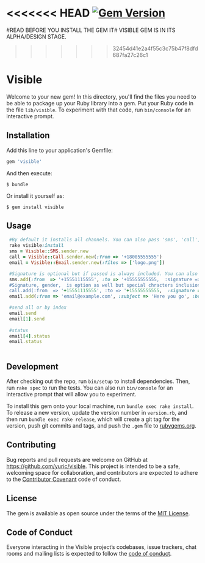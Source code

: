 <<<<<<< HEAD
[![Gem Version](https://badge.fury.io/rb/visible.svg)](https://badge.fury.io/rb/visible)
=======
#READ BEFORE YOU INSTALL THE GEM IT#
VISIBLE GEM IS IN ITS ALPHA/DESIGN STAGE. 

>>>>>>> 32454d41e2a4f55c3c75b47f8dfd687fa27c26c1
# Visible

Welcome to your new gem! In this directory, you'll find the files you need to be able to package up your Ruby library into a gem. Put your Ruby code in the file `lib/visible`. To experiment with that code, run `bin/console` for an interactive prompt.

## Installation

Add this line to your application's Gemfile:

```ruby
gem 'visible'
```

And then execute:

    $ bundle

Or install it yourself as:

    $ gem install visible

## Usage

```ruby 
 #By default it installs all channels. You can also pass 'sms', 'call', or 'email' to only install the specified channels.
 rake visible:install 
 sms = Visible::SMS.sender.new
 call = Visible::Call.sender.new(:from => '+18005555555')
 email = Visible::Email.sender.new(:files => ['logo.png'])

 #Signature is optional but if passed is always included. You can also set :from and :signature in your visible.yml file. 
 sms.add(:from  => '+15551115555', :to => '+15555555555,  :signature => '~The Visible Team') 
 #Signature, gender,  is option as well but special chracters inclusion is not recommended.
 call.add(:from  => '+15551115555', :to => '+15555555555,  :signature => 'The Visible Team', :gender => 'female', :name => 'Alex') 
 email.add(:from => 'email@example.com', :subject => 'Here you go', :body => 'I will bring you the bill later', :files => [path.png, path.png], :links => ['https//example.com']) #Files and Url arrays are optional.

 #send all or by index
 email.send
 email[1].send
 
 #status
 email[4].status
 email.status
 
```

## Development

After checking out the repo, run `bin/setup` to install dependencies. Then, run `rake spec` to run the tests. You can also run `bin/console` for an interactive prompt that will allow you to experiment.

To install this gem onto your local machine, run `bundle exec rake install`. To release a new version, update the version number in `version.rb`, and then run `bundle exec rake release`, which will create a git tag for the version, push git commits and tags, and push the `.gem` file to [rubygems.org](https://rubygems.org).

## Contributing

Bug reports and pull requests are welcome on GitHub at https://github.com/yuric/visible. This project is intended to be a safe, welcoming space for collaboration, and contributors are expected to adhere to the [Contributor Covenant](http://contributor-covenant.org) code of conduct.

## License

The gem is available as open source under the terms of the [MIT License](https://opensource.org/licenses/MIT).

## Code of Conduct

Everyone interacting in the Visible project’s codebases, issue trackers, chat rooms and mailing lists is expected to follow the [code of conduct](https://github.com/yuric/visible/blob/master/CODE_OF_CONDUCT.md).
